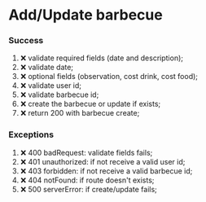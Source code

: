 # Add/Update barbecue

### Success

1. ❌ validate required fields (date and description);
2. ❌ validate date;
3. ❌ optional fields (observation, cost drink, cost food);
4. ❌ validate user id;
5. ❌ validate barbecue id;
6. ❌ create the barbecue or update if exists;
7. ❌ return 200 with barbecue create;

### Exceptions

1. ❌ 400 badRequest: validate fields fails;
2. ❌ 401 unauthorized: if not receive a valid user id;
3. ❌ 403 forbidden: if not receive a valid barbecue id;
4. ❌ 404 notFound: if route doesn't exists;
5. ❌ 500 serverError: if create/update fails;

